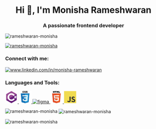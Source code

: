 <h1 align="center">Hi 👋, I'm Monisha Rameshwaran</h1>
<h3 align="center">A passionate frontend developer</h3>

<p align="left"> <img src="https://komarev.com/ghpvc/?username=rameshwaran-monisha&label=Profile%20views&color=0e75b6&style=flat" alt="rameshwaran-monisha" /> </p>

<p align="left"> <a href="https://github.com/ryo-ma/github-profile-trophy"><img src="https://github-profile-trophy.vercel.app/?username=rameshwaran-monisha" alt="rameshwaran-monisha" /></a> </p>

<h3 align="left">Connect with me:</h3>
<p align="left">
<a href="https://linkedin.com/in/www.linkedin.com/in/monisha-rameshwaran" target="blank"><img align="center" src="https://raw.githubusercontent.com/rahuldkjain/github-profile-readme-generator/master/src/images/icons/Social/linked-in-alt.svg" alt="www.linkedin.com/in/monisha-rameshwaran" height="30" width="40" /></a>
</p>

<h3 align="left">Languages and Tools:</h3>
<p align="left"> <a href="https://www.w3schools.com/cs/" target="_blank" rel="noreferrer"> <img src="https://raw.githubusercontent.com/devicons/devicon/master/icons/csharp/csharp-original.svg" alt="csharp" width="40" height="40"/> </a> <a href="https://www.w3schools.com/css/" target="_blank" rel="noreferrer"> <img src="https://raw.githubusercontent.com/devicons/devicon/master/icons/css3/css3-original-wordmark.svg" alt="css3" width="40" height="40"/> </a> <a href="https://www.figma.com/" target="_blank" rel="noreferrer"> <img src="https://www.vectorlogo.zone/logos/figma/figma-icon.svg" alt="figma" width="40" height="40"/> </a> <a href="https://www.w3.org/html/" target="_blank" rel="noreferrer"> <img src="https://raw.githubusercontent.com/devicons/devicon/master/icons/html5/html5-original-wordmark.svg" alt="html5" width="40" height="40"/> </a> <a href="https://developer.mozilla.org/en-US/docs/Web/JavaScript" target="_blank" rel="noreferrer"> <img src="https://raw.githubusercontent.com/devicons/devicon/master/icons/javascript/javascript-original.svg" alt="javascript" width="40" height="40"/> </a> </p>

<p><img align="left" src="https://github-readme-stats.vercel.app/api/top-langs?username=rameshwaran-monisha&show_icons=true&locale=en&layout=compact" alt="rameshwaran-monisha" /></p>

<p>&nbsp;<img align="center" src="https://github-readme-stats.vercel.app/api?username=rameshwaran-monisha&show_icons=true&locale=en" alt="rameshwaran-monisha" /></p>

<p><img align="center" src="https://github-readme-streak-stats.herokuapp.com/?user=rameshwaran-monisha&" alt="rameshwaran-monisha" /></p>
